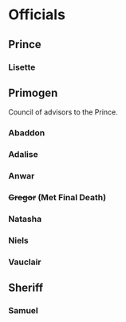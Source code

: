 <!-- TITLE: Officials -->
<!-- SUBTITLE: The Officials of our fair city of Minneapolis-->

# Officials
## Prince
### Lisette

## Primogen
Council of advisors to the Prince.

### Abaddon
### Adalise
### Anwar
### ~~Gregor~~ (Met Final Death)
### Natasha
### Niels
### Vauclair

## Sheriff
### Samuel



